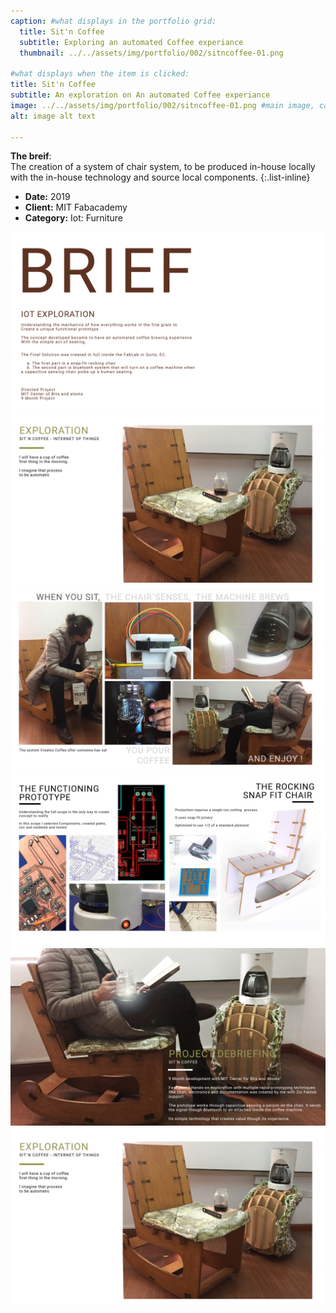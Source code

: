 ```yaml
---
caption: #what displays in the portfolio grid:
  title: Sit'n Coffee
  subtitle: Exploring an automated Coffee experiance
  thumbnail: ../../assets/img/portfolio/002/sitncoffee-01.png

#what displays when the item is clicked:
title: Sit'n Coffee
subtitle: An exploration on An automated Coffee experiance
image: ../../assets/img/portfolio/002/sitncoffee-01.png #main image, can be a link or a file in assets/img/portfolio
alt: image alt text

---
```

**The breif**:   
 The creation of a system of chair system, to be produced in-house locally with the in-house technology and source local components.
{:.list-inline}
- **Date:** 2019
- **Client:** MIT Fabacademy
- **Category:** Iot: Furniture

<div id="container">
    <img id="bigDude" src="b../../assets/img/portfolio/sitncoffee/sn.jpg" />
</div>


<div id="container">
    <img id="bigDude" src="b../../assets/img/portfolio/sitncoffee/sn3.jpg" />
</div>

<div id="container">
    <img id="bigDude" src="b../../assets/img/portfolio/sitncoffee/sn4.jpg" />
</div>

<div id="container">
    <img id="bigDude" src="b../../assets/img/portfolio/sitncoffee/sn5.jpg" />
</div>

<div id="container">
    <img id="bigDude" src="b../../assets/img/portfolio/sitncoffee/sn6.jpg" />
</div>

<div id="container">
    <img id="bigDude" src="b../../assets/img/portfolio/sitncoffee/sn3.jpg" />
</div>
